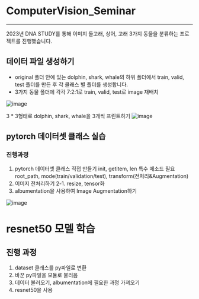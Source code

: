 # ComputerVision_Seminar
_ _ _ 

2023년 DNA STUDY를 통해 이미지 돌고래, 상어, 고래 3가지 동물을 분류하는 프로젝트를 진행했습니다.



## 데이터 파일 생성하기

+ original 폴더 안에 있는 dolphin, shark, whale의 하위 폴더에서 train, valid, test 폴더를 만든 후 각 클래스 별 폴더를 생성합니다.
+ 3가지 동물 폴더에 각각 7:2:1로 train, valid, test로 image 재배치

![image](https://user-images.githubusercontent.com/103898937/222076254-4e94ac1d-aa6b-4541-8022-ffb20e9f605d.png)


3 * 3형태로 dolphin, shark, whale을 3개씩 프린트하기 
![image](https://user-images.githubusercontent.com/103898937/222054173-ee309e3f-634e-4082-9e24-4a559d228da9.png)


## pytorch 데이터셋 클래스 실습
### 진행과정
1. pytorch 데이터셋 클래스 직접 만들기
  init, getitem, len 특수 메소드 필요
  root_path, mode(train/validation/test), transform(전처리&Augmentation)
2. 이미지 전처리하기
  2-1. resize, tensor화 
3. albumentation을 사용하여 Image Augmentation하기

![image](https://user-images.githubusercontent.com/103898937/222055876-d2c7227e-d2d1-4c13-b076-758c41a375ec.png)

# resnet50 모델 학습
## 진행 과정

1. dataset 클래스를 py파일로 변환
2. 바꾼 py파일을 모듈로 불러옴
3. 데이터 불러오기, albumentation에 필요한 과정 가져오기
4. resnet50을 사용
